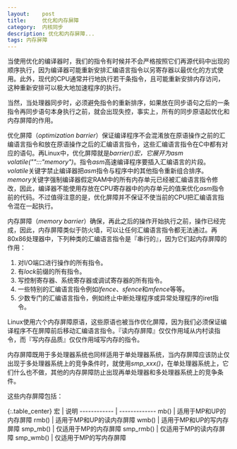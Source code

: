 ```yaml
---
layout:    post
title:     优化和内存屏障
category:  内核同步
description: 优化和内存屏障...
tags: 内存屏障
---
```

当使用优化的编译器时，我们的指令有时候并不会严格按照它们再源代码中出现的顺序执行，因为编译器可能重新安排汇编语言指令以另寄存器以最优化的方式使用。此外，现代的CPU通常并行地执行若干条指令，且可能重新安排内存访问，这种重新安排可以极大地加速程序的执行。

当然，当处理器同步时，必须避免指令的重新排序，如果放在同步语句之后的一条指令再同步语句本身执行之前，就会出现失控，事实上，所有的同步原语起优化和内存屏障的作用。

优化屏障（*optimization barrier*）保证编译程序不会混淆放在原语操作之前的汇编语言指令和放在原语操作之后的汇编语言指令，这些汇编语言指令在C中都有对应的语句。再Linux中，优化屏障就是*barrier()*宏，它展开为*asm volatile("":::"memory")*。指令*asm*高速编译程序要插入汇编语言的片段。*volatile*关键字禁止编译器把*asm*指令与程序中的其他指令重新组合排序。*memory*关键字强制编译器假定RAM中的所有内存单元已经被汇编语言指令修改，因此，编译器不能使用存放在CPU寄存器中的内存单元的值来优化*asm*指令前的代码。不过值得注意的是，优化屏障并不保证不使当前的CPU把汇编语言指令混在一起执行。

内存屏障（*memory barrier*）确保，再此之后的操作开始执行之前，操作已经完成，因此，内存屏障类似于防火墙，可以让任何汇编语言指令都无法通过。再80x86处理器中，下列种类的汇编语言指令是『串行的』，因为它们起内存屏障的作用：

1. 对I/O端口进行操作的所有指令。
2. 有*lock*前缀的所有指令。
3. 写控制寄存器、系统寄存器或调试寄存器的所有指令。
4. 一些特别的汇编语言指令例如*lfence*、*sfence*和*mfence*等等。
5. 少数专门的汇编语言指令，例如终止中断处理程序或异常处理程序的iret指令。

Linux使用六个内存屏障原语，这些原语也被当作优化屏障，因为我们必须保证编译程序不在屏障前后移动汇编语言指令。『读内存屏障』仅仅作用域从内村读指令，而『写内存品质』仅仅作用域写内存的指令。

内存屏障既用于多处理器系统也同样适用于单处理器系统，当内存屏障应该防止仅出现于多处理器系统上的竞争条件时，就使用*smp_xxx()*，在单处理器系统上，它们什么也不做，其他的内存屏障防止出现再单处理器和多处理器系统上的竞争条件。

这些内存屏障包括：

{:.table_center}
宏                    | 说明
------------          | -------------
mb()                  | 适用于MP和UP的内存屏障
rmb()                 | 适用于MP和UP的读内存屏障
wmb()                 | 适用于MP和UP的写内存屏障
smp_mb()              | 仅适用于MP的内存屏障
smp_rmb()             | 仅适用于MP的读内存屏障
smp_wmb()             | 仅适用于MP的写内存屏障
